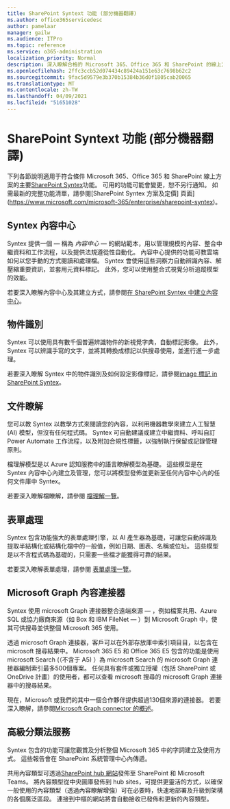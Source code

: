 ```yaml
---
title: SharePoint Syntext 功能 (部分機器翻譯)
ms.author: office365servicedesc
author: pamelaar
manager: gailw
ms.audience: ITPro
ms.topic: reference
ms.service: o365-administration
localization_priority: Normal
description: 深入瞭解合格的 Microsoft 365、Office 365 和 SharePoint 的線上方案中提供的主要 SharePoint Syntex 功能。
ms.openlocfilehash: 2ffc3ccb52d074434c89424a151e63c7698b62c2
ms.sourcegitcommit: 9fac5d9579e3b370b15384b36d0f1805cab20065
ms.translationtype: MT
ms.contentlocale: zh-TW
ms.lasthandoff: 04/09/2021
ms.locfileid: "51651028"
---
```

# <a name="sharepoint-syntex-features"></a>SharePoint Syntext 功能 (部分機器翻譯) 

下列各節說明適用于符合條件 Microsoft 365、Office 365 和 SharePoint 線上方案的主要[SharePoint Syntex](sharepoint-syntex-service-description.md)功能。 可用的功能可能會變更，恕不另行通知。 如需最新的完整功能清單，請參閱[SharePoint Syntex 方案及定價] 頁面](https://www.microsoft.com/microsoft-365/enterprise/sharepoint-syntex)。

## <a name="syntex-content-center"></a>Syntex 內容中心

Syntex 提供一個 &mdash; 稱為 *內容中心* &mdash; 的網站範本，用以管理規模的內容、整合中繼資料和工作流程，以及提供法規遵從性自動化。 內容中心提供的功能可教雲端如何以您手動的方式閱讀和處理檔。 Syntex 會使用這些洞察力自動辨識內容、解壓縮重要資訊，並套用元資料標記。 此外，您可以使用整合式視覺分析追蹤模型的效能。

若要深入瞭解內容中心及其建立方式，請參閱[在 SharePoint Syntex 中建立內容中心](/microsoft-365/contentunderstanding/create-a-content-center)。

## <a name="object-recognition"></a>物件識別

Syntex 可以使用具有數千個普遍辨識物件的新視覺字典，自動標記影像。 此外，Syntex 可以辨識手寫的文字，並將其轉換成標記以供搜尋使用，並進行進一步處理。

若要深入瞭解 Syntex 中的物件識別及如何設定影像標記，請參閱[image 標記 in SharePoint Syntex](/microsoft-365/contentunderstanding/image-tagging)。

## <a name="document-understanding"></a>文件瞭解

您可以教 Syntex 以教學方式來閱讀您的內容，以利用機器教學來建立人工智慧 (AI) 模型，但沒有任何程式碼。 Syntex 可自動建議或建立中繼資料、呼叫自訂 Power Automate 工作流程，以及附加合規性標籤，以強制執行保留或記錄管理原則。

檔理解模型是以 Azure 認知服務中的語言瞭解模型為基礎。 這些模型是在 Syntex 內容中心內建立及管理，您可以將模型發佈並更新至任何內容中心內的任何文件庫中 Syntex。

若要深入瞭解檔瞭解，請參閱 [檔理解一覽](/microsoft-365/contentunderstanding/document-understanding-overview)。

## <a name="form-processing"></a>表單處理

Syntex 包含功能強大的表單處理引擎，以 AI 產生器為基礎，可讓您自動辨識及提取半結構化或結構化檔中的一般值，例如日期、圖表、名稱或位址。 這些模型是以不含程式碼為基礎的，只需要一些檔才能獲得可靠的結果。

若要深入瞭解表單處理，請參閱 [表單處理一覽](/microsoft-365/contentunderstanding/form-processing-overview)。

## <a name="microsoft-graph-content-connectors"></a>Microsoft Graph 內容連接器

Syntex 使用 microsoft Graph 連接器整合遠端來源 &mdash; ，例如檔案共用、Azure SQL 或協力廠商來源（如 Box 和 IBM FileNet &mdash; ）到 Microsoft Graph 中，使其可供搜尋並供整個 Microsoft 365 使用。

透過 microsoft Graph 連接器，客戶可以在外部存放庫中索引項目目，以包含在 microsoft 搜尋結果中。 Microsoft 365 E5 和 Office 365 E5 包含的功能是使用 microsoft Search (（不含于 A5) ）為 microsoft Search 的 microsoft Graph 連接器編制索引最多500個專案。 任何具有套件或獨立授權（包括 SharePoint 或 OneDrive 計畫）的使用者，都可以查看 microsoft 搜尋的 microsoft Graph 連接器中的搜尋結果。

現在，Microsoft 或我們的其中一個合作夥伴提供超過130個來源的連接器。 若要深入瞭解，請參閱[Microsoft Graph connector 的概述](/MicrosoftSearch/connectors-overview)。

## <a name="advanced-taxonomy-services"></a>高級分類法服務

Syntex 包含的功能可讓您觀賞及分析整個 Microsoft 365 中的字詞建立及使用方式。 這些報告會在 SharePoint 系統管理中心內傳遞。

共用內容類型可透過[SharePoint hub 網站](/sharepoint/dev/features/hub-site/hub-site-overview)發佈至 SharePoint 和 Microsoft Teams。 將內容類型從中央圖庫發佈到 hub sites，可提供更靈活的方式，以確保一般使用的內容類型（透過內容瞭解增強）可在必要時，快速地部署及升級到架構的各個廣泛區段。 連接到中樞的網站將會自動接收已發佈和更新的內容類型。